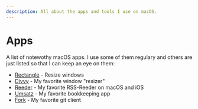 ```yaml
---
description: All about the apps and tools I use on macOS.
---
```


# Apps

A list of notewothy macOS apps. I use some of them regulary and others are just listed so that I can keep an eye on them:

* [Rectangle](https://rectangleapp.com) - Resize windows 
* [Divvy](https://mizage.com/divvy/) - My favorite window "resizer"
* [Reeder](http://reederapp.com) - My favorite RSS-Reeder on macOS and iOS
* [Umsatz](https://umsatz-programm.de) - My favorite bookkeeping app
* [Fork](https://git-fork.com) - My favorite git client

